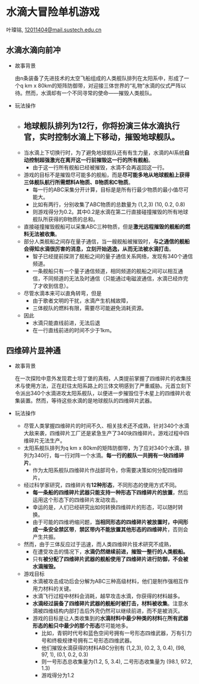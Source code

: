 # 水滴大冒险单机游戏

叶璨铭, 12011404@mail.sustech.edu.cn

## 水滴水滴向前冲

- 故事背景

  由n条装备了先进技术的太空飞船组成的人类舰队排列在太阳系中，形成了一个q km x 80km的矩阵防御带，对迎接三体世界的“礼物”水滴的仪式严阵以待。然而，水滴却有一个不同寻常的使命——摧毁人类舰队。

- 玩法操作
  - 地球舰队排列为12行，你将扮演三体水滴执行官，实时控制水滴上下移动，摧毁地球舰队。
    - 
  - 当水滴上下切换行时，为了避免地球舰队还有有生力量，水滴的AI系统**自动控制超强激光在离开这一行前摧毁这一行的所有舰船**。
    - 由于这一行所有舰船已经被摧毁，水滴不会再返回这一行。
  - 游戏的目标不是摧毁尽可能多的舰船，而是**尽可能多地从地球舰船上获得三体舰队航行所需燃料A物质、B物质和C物质**。
    - 每一行的ABC采集分开计算，目标是是所有行最少物质的最小值尽可能大。
    - 比如有两行，分别收集了ABC物质的总数量为 (1,2,3) (10, 0.2, 0.8)
    - 则游戏得分为0.2。其中0.2是水滴在第二行直接碰撞摧毁的所有地球舰队所获得的B物质的总和。
  - 直接碰撞摧毁舰船可以采集ABC三种物质，但是**激光远程摧毁的舰船的燃料无法被收集**。
  - 部分人类舰船之间存在量子通信，当一艘舰船被摧毁时，**与之通信的舰船会得知水滴很厉害的消息，立刻开始逃逸，从而无法被水滴打击**。
    - 智子已经提前探测了舰船之间的量子通信关系网络，发现有340个通信频道。
    - 一条舰船只有一个量子通信频道，相同频道的舰船之间可以相互通信，不同频道的无法及时通信（只能通过电磁波通信，水滴已经炸完了才收到信息）。
  - 尽管水滴本来可以直角转弯，但是
    - 由于歌者文明的干扰，水滴产生机械故障，
    - 三体舰队的燃料有限，需要尽可能避免消耗资源。
  - 因此
    - 水滴只能直线前进，无法后退
    - 在一行直线前进的时间不少于1km。

## 四维碎片显神通

- 故事背景

  在一次探险中意外发现君士坦丁堡的真相，人类提前掌握了四维碎片的收集技术与使用方法，正在赶往太阳系路上的三体文明感到了严重威胁。元首立刻下令派出340个水滴进攻太阳系舰队，以便进一步摧毁位于木星上的四维碎片收集装置。然而，等待这些水滴的是地球舰队的四维碎片武器。

- 玩法操作

  - 尽管人类掌握四维碎片的时间不久、相关技术还不成熟，针对340个水滴大敌来袭，四维碎片工厂还是紧急生产了340块四维碎片。游戏过程中四维碎片无法生产。
  - 太阳系舰队排列为q km x 80km的矩阵防御带，为了应对340个水滴，排列为340行，每一行对阵一个水滴。**每一行的舰队一共拥有一块四维碎片**。
    - 作为太阳系舰队四维碎片作战部司令，你需要决策如何分配四维碎片。
  - 经过科学家研究，四维碎片有**12种形态**，不同形态的使用方式不同。
    - **每一条船的四维碎片武器只能支持一种形态下四维碎片的放置**，然后运用这个形态下的四维碎片发动攻击。
    - 幸运的是，人们已经研究出如何转换四维碎片的形态，可以随时转换。
    - 由于可能的四维坍缩问题，**当相同形态的四维碎片被放置时，中间形成一条安全禁区带**，**禁区带内不能放置其他形态的四维碎片**，否则会产生共振。
  - 然而，由于三体反应过于迅速，而人类四维碎片技术研究不成熟，
    - 在遭受攻击的情况下，**水滴仍然继续前进，摧毁一整行的人类舰船。**
    - 只有**被分配了四维碎片武器的舰船使用了四维碎片进行防御，不会被水滴摧毁。**
  - 游戏目标
    - 水滴被攻击成功后会分解为ABC三种高级材料，他们是制作强相互作用力材料的关键。
    - 水滴飞行过程中材料会消耗，越早攻击水滴，你获得的材料越多。
    - **水滴经过装备了四维碎片武器的舰船时被打击，材料被收集**。注意水滴被四维结构内部打击后外壳仍然可以继续前进，而不是被消灭。
    - 游戏的目标是让人类收集到的**水滴材料中最少种类的材料**在**所有武器形态的船只中最少的那个形态**尽可能地多。
      - 比如，青铜时代号和蓝色空间号拥有一号形态四维武器，万有引力号和终极规律号拥有二号形态四维武器。
      - 他们摧毁水滴获得的材料ABC分别有 (1,2,3), (0.2, 3, 0.4), (98, 97, 1), (0.1, 0.2, 0.3)
      - 则一号形态总收集量为(1.2, 5, 3.4), 二号形态收集量为 (98.1, 97.2, 1.3)
      - 游戏得分为1.2